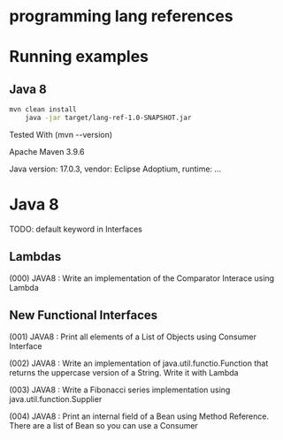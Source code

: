 programming lang references
===========================

# Running examples

## Java 8

```bash
mvn clean install
    java -jar target/lang-ref-1.0-SNAPSHOT.jar
```

Tested With (mvn --version)

Apache Maven 3.9.6

Java version: 17.0.3, vendor: Eclipse Adoptium, runtime: ...

# Java 8 

TODO:
default keyword in Interfaces

## Lambdas

(000) JAVA8 : Write an implementation of the Comparator Interace using Lambda

## New Functional Interfaces

(001) JAVA8 : Print all elements of a List of Objects using Consumer Interface 

(002) JAVA8 : Write an implementation of java.util.functio.Function that returns the uppercase version of a String. Write it with Lambda

(003) JAVA8 : Write a Fibonacci series implementation using java.util.function.Supplier

(004) JAVA8 : Print an internal field of a Bean using Method Reference. There are a list of Bean so you can use a Consumer

